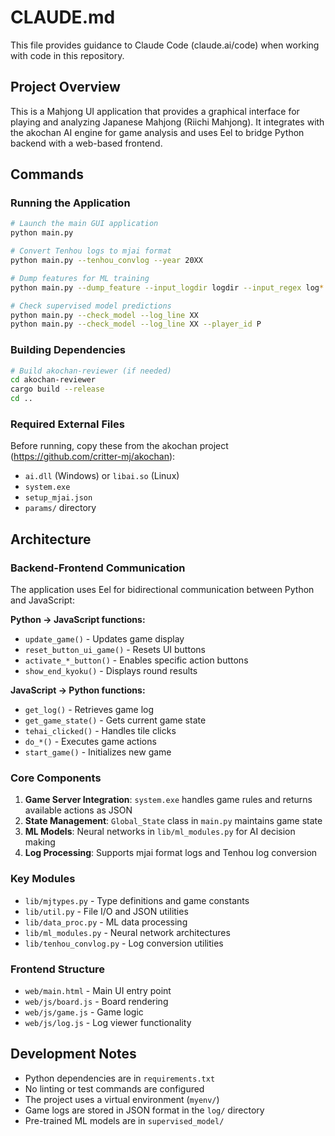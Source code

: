 # CLAUDE.md

This file provides guidance to Claude Code (claude.ai/code) when working with code in this repository.

## Project Overview

This is a Mahjong UI application that provides a graphical interface for playing and analyzing Japanese Mahjong (Riichi Mahjong). It integrates with the akochan AI engine for game analysis and uses Eel to bridge Python backend with a web-based frontend.

## Commands

### Running the Application
```bash
# Launch the main GUI application
python main.py

# Convert Tenhou logs to mjai format
python main.py --tenhou_convlog --year 20XX

# Dump features for ML training
python main.py --dump_feature --input_logdir logdir --input_regex log*.json --output_npzdir outdir

# Check supervised model predictions
python main.py --check_model --log_line XX
python main.py --check_model --log_line XX --player_id P
```

### Building Dependencies
```bash
# Build akochan-reviewer (if needed)
cd akochan-reviewer
cargo build --release
cd ..
```

### Required External Files
Before running, copy these from the akochan project (https://github.com/critter-mj/akochan):
- `ai.dll` (Windows) or `libai.so` (Linux)
- `system.exe`
- `setup_mjai.json`
- `params/` directory

## Architecture

### Backend-Frontend Communication
The application uses Eel for bidirectional communication between Python and JavaScript:

**Python → JavaScript functions:**
- `update_game()` - Updates game display
- `reset_button_ui_game()` - Resets UI buttons
- `activate_*_button()` - Enables specific action buttons
- `show_end_kyoku()` - Displays round results

**JavaScript → Python functions:**
- `get_log()` - Retrieves game log
- `get_game_state()` - Gets current game state
- `tehai_clicked()` - Handles tile clicks
- `do_*()` - Executes game actions
- `start_game()` - Initializes new game

### Core Components

1. **Game Server Integration**: `system.exe` handles game rules and returns available actions as JSON
2. **State Management**: `Global_State` class in `main.py` maintains game state
3. **ML Models**: Neural networks in `lib/ml_modules.py` for AI decision making
4. **Log Processing**: Supports mjai format logs and Tenhou log conversion

### Key Modules
- `lib/mjtypes.py` - Type definitions and game constants
- `lib/util.py` - File I/O and JSON utilities
- `lib/data_proc.py` - ML data processing
- `lib/ml_modules.py` - Neural network architectures
- `lib/tenhou_convlog.py` - Log conversion utilities

### Frontend Structure
- `web/main.html` - Main UI entry point
- `web/js/board.js` - Board rendering
- `web/js/game.js` - Game logic
- `web/js/log.js` - Log viewer functionality

## Development Notes

- Python dependencies are in `requirements.txt`
- No linting or test commands are configured
- The project uses a virtual environment (`myenv/`)
- Game logs are stored in JSON format in the `log/` directory
- Pre-trained ML models are in `supervised_model/`